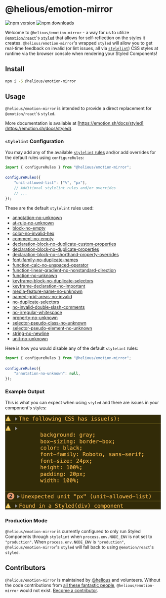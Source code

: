 # @helious/emotion-mirror

[![npm version](https://img.shields.io/npm/v/@helious/emotion-mirror)](https://www.npmjs.com/package/@helious/emotion-mirror)
[![npm downloads](https://img.shields.io/npm/dm/@helious/emotion-mirror)](https://npmcharts.com/compare/@helious/emotion-mirror?minimal=true)

Welcome to `@helious/emotion-mirror` - a way for us to utilize [`@emotion/react`](https://github.com/emotion-js/emotion/tree/main/packages/react)'s [`styled`](https://github.com/emotion-js/emotion/tree/main/packages/styled) that allows for self-reflection on the styles it creates. `@helious/emotion-mirror`'s wrapped `styled` will allow you to get real-time feedback on invalid (or lint issues, all via [`stylelint`](https://github.com/stylelint/stylelint)) CSS styles at runtime via the browser console when rendering your Styled Components!

## Install

```bash
npm i -S @helious/emotion-mirror
```

## Usage

`@helious/emotion-mirror` is intended to provide a direct replacement for `@emotion/react`'s `styled`.

More documentation is available at [https://emotion.sh/docs/styled](https://emotion.sh/docs/styled).

### `stylelint` Configuration

You may add any of the available [`stylelint` rules](https://stylelint.io/user-guide/rules/) and/or add overrides for the default rules using `configureRules`:

```jsx
import { configureRules } from "@helious/emotion-mirror";

configureRules({
    "unit-allowed-list": ["%", "px"],
    // Additional stylelint rules and/or overrides
    // ...
});
```

These are the default `stylelint` rules used:
- [annotation-no-unknown](https://stylelint.io/user-guide/rules/annotation-no-unknown)
- [at-rule-no-unknown](https://stylelint.io/user-guide/rules/at-rule-no-unknown)
- [block-no-empty](https://stylelint.io/user-guide/rules/block-no-empty)
- [color-no-invalid-hex](https://stylelint.io/user-guide/rules/color-no-invalid-hex)
- [comment-no-empty](https://stylelint.io/user-guide/rules/comment-no-empty)
- [declaration-block-no-duplicate-custom-properties](https://stylelint.io/user-guide/rules/declaration-block-no-duplicate-custom-properties)
- [declaration-block-no-duplicate-properties](https://stylelint.io/user-guide/rules/declaration-block-no-duplicate-properties)
- [declaration-block-no-shorthand-property-overrides](https://stylelint.io/user-guide/rules/declaration-block-no-shorthand-property-overrides)
- [font-family-no-duplicate-names](https://stylelint.io/user-guide/rules/font-family-no-duplicate-names)
- [function-calc-no-unspaced-operator](https://stylelint.io/user-guide/rules/function-calc-no-unspaced-operator)
- [function-linear-gradient-no-nonstandard-direction](https://stylelint.io/user-guide/rules/function-linear-gradient-no-nonstandard-direction)
- [function-no-unknown](https://stylelint.io/user-guide/rules/function-no-unknown)
- [keyframe-block-no-duplicate-selectors](https://stylelint.io/user-guide/rules/keyframe-block-no-duplicate-selectors)
- [keyframe-declaration-no-important](https://stylelint.io/user-guide/rules/keyframe-declaration-no-important)
- [media-feature-name-no-unknown](https://stylelint.io/user-guide/rules/media-feature-name-no-unknown)
- [named-grid-areas-no-invalid](https://stylelint.io/user-guide/rules/named-grid-areas-no-invalid)
- [no-duplicate-selectors](https://stylelint.io/user-guide/rules/no-duplicate-selectors)
- [no-invalid-double-slash-comments](https://stylelint.io/user-guide/rules/no-invalid-double-slash-comments)
- [no-irregular-whitespace](https://stylelint.io/user-guide/rules/no-irregular-whitespace)
- [property-no-unknown](https://stylelint.io/user-guide/rules/property-no-unknown)
- [selector-pseudo-class-no-unknown](https://stylelint.io/user-guide/rules/selector-pseudo-class-no-unknown)
- [selector-pseudo-element-no-unknown](https://stylelint.io/user-guide/rules/selector-pseudo-element-no-unknown)
- [string-no-newline](https://stylelint.io/user-guide/rules/string-no-newline)
- [unit-no-unknown](https://stylelint.io/user-guide/rules/unit-no-unknown)

Here is how you would disable any of the default `stylelint` rules:

```jsx
import { configureRules } from "@helious/emotion-mirror";

configureRules({
    "annotation-no-unknown": null,
});
```

### Example Output

This is what you can expect when using `styled` and there are issues in your component's styles:

![Example Output](example-output.png)

### Production Mode

`@helious/emotion-mirror` is currently configured to only run Styled Components through `stylelint` when `process.env.NODE_ENV` is not set to `"production"`. When `process.env.NODE_ENV` is `"production"`, `@helious/emotion-mirror`'s `styled` will fall back to using `@emotion/react`'s `styled`.

## Contributors

`@helious/emotion-mirror` is maintained by [@helious](https://github.com/helious) and volunteers. Without the code contributions from [all these fantastic people](https://github.com/helious/emotion-mirror/graphs/contributors), `@helious/emotion-mirror` would not exist. [Become a contributor](CONTRIBUTING.md).
